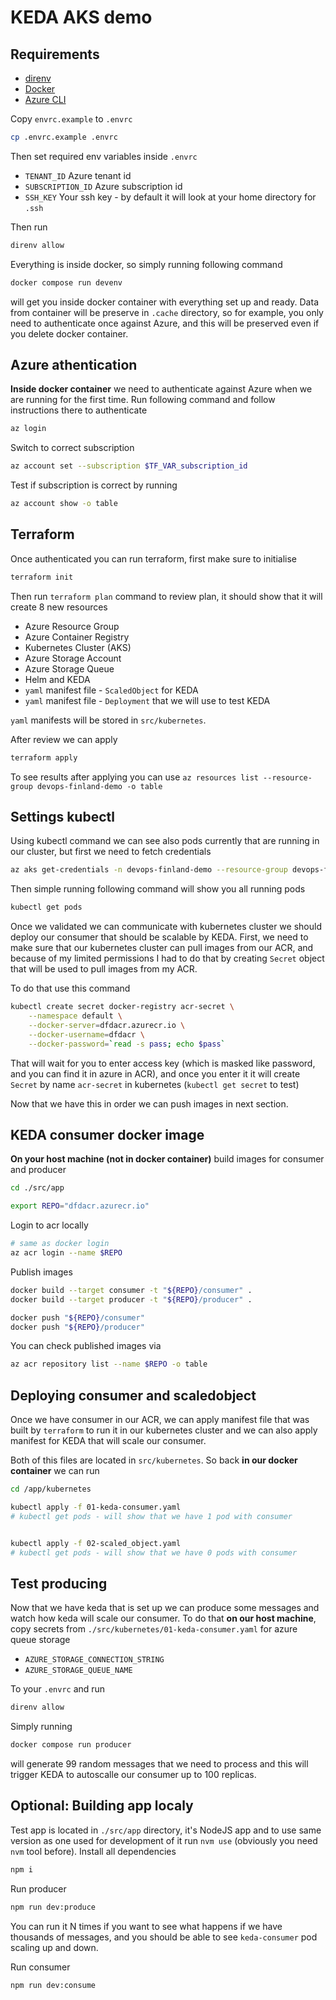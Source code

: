 # KEDA AKS demo

## Requirements 

- [direnv](https://direnv.net/)
- [Docker](https://www.docker.com/) 
- [Azure CLI](https://learn.microsoft.com/en-us/cli/azure/install-azure-cli) 

Copy `envrc.example` to `.envrc`

```sh
cp .envrc.example .envrc
```

Then set required env variables inside `.envrc`
- `TENANT_ID` Azure tenant id 
- `SUBSCRIPTION_ID` Azure subscription id  
- `SSH_KEY` Your ssh key - by default it will look at your home directory for `.ssh` 

Then run 
```sh
direnv allow 
```

Everything is inside docker, so simply running following command

```sh
docker compose run devenv
```

will get you inside docker container with everything set up and ready. Data from container will be preserve in `.cache` directory, so for example, you only need to authenticate once against Azure, and this will be preserved even if you delete docker container.

## Azure athentication

**Inside docker container** we need to authenticate against Azure when we are running for the first time. 
Run following command and follow instructions there to authenticate

```sh
az login
```

Switch to correct subscription 

```sh 
az account set --subscription $TF_VAR_subscription_id
```

Test if subscription is correct by running 
```sh
az account show -o table 
```

## Terraform 

Once authenticated you can run terraform, first make sure to initialise

```sh 
terraform init
```

Then run `terraform plan` command to review plan, it should show that it will create 8 new resources 
- Azure Resource Group 
- Azure Container Registry 
- Kubernetes Cluster (AKS)
- Azure Storage Account 
- Azure Storage Queue
- Helm and KEDA
- `yaml` manifest file - `ScaledObject` for KEDA
- `yaml` manifest file - `Deployment` that we will use to test KEDA

`yaml` manifests will be stored in `src/kubernetes`.

After review we can apply 
```sh 
terraform apply
```

To see results after applying you can use `az resources list --resource-group devops-finland-demo -o table`


## Settings kubectl

Using kubectl command we can see also pods currently that are running in our cluster, but first we need to fetch credentials
```sh
az aks get-credentials -n devops-finland-demo --resource-group devops-finland-demo
```

Then simple running following command will show you all running pods
```sh
kubectl get pods
```

Once we validated we can communicate with kubernetes cluster we should deploy our consumer that should be scalable by KEDA. 
First, we need to make sure that our kubernetes cluster can pull images from our ACR, and because of my limited permissions I had to do that by creating `Secret` object that will be used to pull images from my ACR.

To do that use this command

```sh 
kubectl create secret docker-registry acr-secret \
    --namespace default \
    --docker-server=dfdacr.azurecr.io \
    --docker-username=dfdacr \
    --docker-password=`read -s pass; echo $pass`
```

That will wait for you to enter access key (which is masked like password, and you can find it in azure in ACR), and once you enter it it will create `Secret` by name `acr-secret` in kubernetes (`kubectl get secret` to test)

Now that we have this in order we can push images in next section.

## KEDA consumer docker image

**On your host machine (not in docker container)** build images for consumer and producer

```sh 
cd ./src/app

export REPO="dfdacr.azurecr.io"
```

Login to acr locally
```sh
# same as docker login
az acr login --name $REPO
```

Publish images 
```sh
docker build --target consumer -t "${REPO}/consumer" .
docker build --target producer -t "${REPO}/producer" .

docker push "${REPO}/consumer"
docker push "${REPO}/producer"
```

You can check published images via

```sh
az acr repository list --name $REPO -o table
```

## Deploying consumer and scaledobject

Once we have consumer in our ACR, we can apply manifest file that was built by `terraform` to run it in our kubernetes cluster and we can also apply manifest for KEDA that will scale our consumer.

Both of this files are located in `src/kubernetes`.
So back **in our docker container** we can run 

```sh
cd /app/kubernetes

kubectl apply -f 01-keda-consumer.yaml
# kubectl get pods - will show that we have 1 pod with consumer


kubectl apply -f 02-scaled_object.yaml
# kubectl get pods - will show that we have 0 pods with consumer
```

## Test producing 

Now that we have keda that is set up we can produce some messages and watch how keda will scale our consumer.
To do that **on our host machine**, copy secrets from `./src/kubernetes/01-keda-consumer.yaml` for azure queue storage 
- `AZURE_STORAGE_CONNECTION_STRING`
- `AZURE_STORAGE_QUEUE_NAME`

To your `.envrc` and run 

```sh
direnv allow
```

Simply running
```sh
docker compose run producer
```

will generate 99 random messages that we need to process and this will trigger KEDA to autoscalle our consumer up to 100 replicas.


## Optional: Building app localy


Test app is located in `./src/app` directory, it's NodeJS app and to use same version as one used for development of it run `nvm use` (obviously you need `nvm` tool before). 
Install all dependencies 

```sh
npm i
```

Run producer 
```sh
npm run dev:produce
```

You can run it N times if you want to see what happens if we have thousands of messages, and you should be able to see `keda-consumer` pod scaling up and down.

Run consumer
```sh
npm run dev:consume
```
